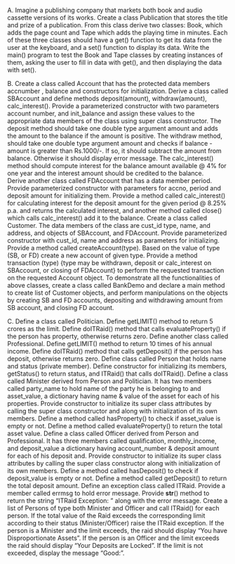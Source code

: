 A. Imagine a publishing company that markets both book and audio cassette versions of its works. Create a class Publication that stores the title and prize of a publication. From this class derive two classes: Book, which adds the page count and Tape which adds the playing time in minutes. Each of these three classes should have a get() function to get its data from the user at the keyboard, and a set() function to display its data. Write the main() program to test the Book and Tape classes by creating instances of them, asking the user to fill in data with get(), and then displaying the data with set().



B. Create a class called Account that has the protected data members accnumber , balance and constructors for initialization. Derive a class called SBAccount and define methods deposit(amount), withdraw(amount), calc_interest(). Provide a parameterized constructor with two parameters account number, and init_balance and assign these values to the appropriate data members of the class using super class constructor. The deposit method should take one double type argument amount and adds the amount to the balance if the amount is positive. The withdraw method, should take one double type argument amount and checks if balance - amount is greater than Rs.1000/-. If so, it should subtract the amount from balance. Otherwise it should display error message. The calc_interest() method should compute interest for the balance amount available @ 4% for one year and the interest amount should be credited to the balance.  
Derive another class called FDAccount that has a data member period. Provide parameterized constructor with parameters for accno, period and deposit amount for initializing them. Provide a method called calc_interest() for calculating interest for the deposit amount for the given period @ 8.25% p.a. and returns the calculated interest, and another method called close() which calls calc_interest() add it to the balance.
Create a class called Customer. The data members of the class are cust_id type, name, and address, and objects of SBAccount, and FDAccount. Provide parameterized constructor with cust_id, name and address as parameters for initializing. Provide a method called createAccount(type). Based on the value of type (SB, or FD) create a new account of given type. Provide a method transaction (type) {type may be withdrawn, deposit or calc_interest on SBAccount, or closing of FDAccount} to perform the requested transaction on the requested Account object.
To demonstrate all the functionalities of above classes, create a class called BankDemo and declare a main method to create list of Customer objects, and perform manipulations on the objects by creating SB and FD accounts, depositing and withdrawing amount from SB account, and closing FD account.




C. Define a class called Politician. Define getLIMIT() method to return 5 crores as the limit. Define doITRaid() method that calls evaluateProperty() if the person has property, otherwise returns zero.
Define another class called Professional. Define getLIMIT() method to return 10 times of his annual income. Define doITRaid() method that calls getDeposit() if the person has deposit, otherwise returns zero.
Define class called Person that holds name and status (private member). Define constructor for initializing its members, getStatus() to return status, and ITRaid() that calls doITRaid().
Define a class called Minister derived from Person and Politician. It has two members called party_name to hold name of the party he is belonging to and asset_value, a dictionary having name & value of the asset for each of his properties. Provide constructor to initialize its super class attributes by calling the super class constructor and along with initialization of its own members. Define a method called hasProperty() to check if asset_value is empty or not. Define a method called evaluateProperty() to return the total asset value.
Define a class called Officer derived from Person and Professional. It has three members called qualification, monthly_income, and deposit_value a dictionary having account_number & deposit amount for each of his deposit and. Provide constructor to initialize its super class attributes by calling the super class constructor along with initialization of its own members. Define a method called hasDeposit() to check if deposit_value is empty or not. Define a method called getDeposit() to return the total deposit amount.
Define an exception class called ITRaid. Provide a member called errmsg to hold error message. Provide __str__() method to return the string “ITRaid Exception: ” along with the error message.
Create a list of Persons of type both Minister and Officer and call ITRaid() for each person. If the total value of the Raid exceeds the corresponding limit according to their status (Minister/Officer) raise the ITRaid exception. If the person is a Minister and the limit exceeds, the raid should display “You have Disproportionate Assets”. If the person is an Officer and the limit exceeds the raid should display “Your Deposits are Locked”. If the limit is not exceeded, display the message “Good:”.
